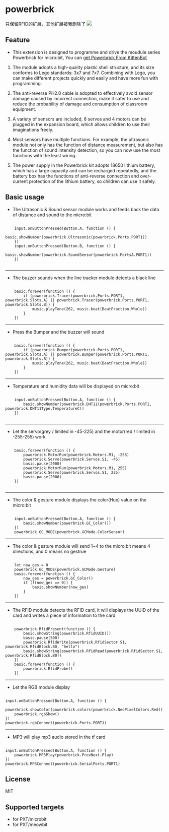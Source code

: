 # powerbrick
只保留RFID的扩展，其他扩展被我删除了
![](Powerbrick.png)


## Feature

* This extension is designed to programme and drive the moudule series Powerbrick for micro:bit, You can [get Powerbrick From KittenBot](https://www.kittenbot.cc/collections/frontpage/products/powerbrick-10-in-1-robotics-kit-for-microbit)

1. The module adopts a high-quality plastic shell structure, and its size conforms to Lego standards: 3x7 and 7x7. Combining with Lego, you can make different projects quickly and easily and have more fun with programming.

2. The anti-reverse PH2.0 cable is adopted to effectively avoid sensor damage caused by incorrect connection, make it safer to use and reduce the probability of damage and consumption of classroom equipment.

3. A variety of sensors are included, 8 servos and 4 motors can be plugged in the expansion board, which allows children to use their imaginations freely.

4. Most sensors have multiple functions. For example, the ultrasonic module not only has the function of distance measurement, but also has the function of sound intensity detection, so you can now use the most functions with the least wiring.

5. The power supply in the Powerbrick kit adopts 18650 lithium battery, which has a large capacity and can be recharged repeatedly, and the battery box has the functions of anti-reverse connection and over-current protection of the lithium battery, so children can use it safely.


## Basic usage
* The Ultrasonic & Sound sensor module works and feeds back the data of distance and sound to the micro:bit

```blocks

    input.onButtonPressed(Button.A, function () {
        basic.showNumber(powerbrick.Ultrasonic(powerbrick.Ports.PORT1))
    })
    input.onButtonPressed(Button.B, function () {
        basic.showNumber(powerbrick.SoundSensor(powerbrick.PortsA.PORT1))
    })


```

---

* The buzzer sounds when the line tracker module detects a black line

```blocks

    basic.forever(function () {
        if (powerbrick.Tracer(powerbrick.Ports.PORT1, powerbrick.Slots.A) || powerbrick.Tracer(powerbrick.Ports.PORT1, powerbrick.Slots.B)) {
            music.playTone(262, music.beat(BeatFraction.Whole))
        }
    })

```

---

* Press the Bumper and the buzzer will sound

```blocks

    basic.forever(function () {
        if (powerbrick.Bumper(powerbrick.Ports.PORT1, powerbrick.Slots.A) || powerbrick.Bumper(powerbrick.Ports.PORT1, powerbrick.Slots.B)) {
            music.playTone(262, music.beat(BeatFraction.Whole))
        }
    })

```

---

* Temperature and humidity data will be displayed on micro:bit

```blocks

    input.onButtonPressed(Button.A, function () {
        basic.showNumber(powerbrick.DHT11(powerbrick.Ports.PORT1, powerbrick.DHT11Type.TemperatureC))
    })
    
```

---

* Let the servo(grey / limited in -45-225) and the motor(red / limited in -255-255) work.

```blocks

    basic.forever(function () {
        powerbrick.MotorRun(powerbrick.Motors.M1, -255)
        powerbrick.Servo(powerbrick.Servos.S1, -45)
        basic.pause(2000)
        powerbrick.MotorRun(powerbrick.Motors.M1, 255)
        powerbrick.Servo(powerbrick.Servos.S1, 225)
        basic.pause(2000)
    })
    
```

---

* The color & gesture module displays the color(Hue) value on the micro:bit

```blocks

    input.onButtonPressed(Button.A, function () {
        basic.showNumber(powerbrick.GC_Color())
    })
    powerbrick.GC_MODE(powerbrick.GCMode.ColorSensor)

```

---

* The color & gesture module will send 1~4 to the micro:bit means 4 directions, and 0 means no gestrue

```blocks

    let now_ges = 0
    powerbrick.GC_MODE(powerbrick.GCMode.Gesture)
    basic.forever(function () {
        now_ges = powerbrick.GC_Color()
        if (!(now_ges == 0)) {
            basic.showNumber(now_ges)
        }
    })

```

---

* The RFID module detects the RFID card, it will displays the UUID of the card and writes a piece of information to the card

```blocks

    powerbrick.RfidPresent(function () {
        basic.showString(powerbrick.RfidUUID())
        basic.pause(500)
        powerbrick.RfidWrite(powerbrick.RfidSector.S1, powerbrick.RfidBlock.B0, "hello")
        basic.showString(powerbrick.RfidRead(powerbrick.RfidSector.S1, powerbrick.RfidBlock.B0))
    })
    basic.forever(function () {
        powerbrick.RfidProbe()
    })

```

---

* Let the RGB module display

```blocks

input.onButtonPressed(Button.A, function () {
    powerbrick.showColor(powerbrick.colors(powerbrick.NeoPixelColors.Red))
    powerbrick.rgbShow()
})
powerbrick.rgbConnect(powerbrick.Ports.PORT1)

```

---

* MP3 will play mp3 audio stored in the tf card

```blocks

input.onButtonPressed(Button.A, function () {
    powerbrick.MP3Play(powerbrick.PrevNext.Play)
})
powerbrick.MP3Connect(powerbrick.SerialPorts.PORT1)

```


## License

MIT

## Supported targets

* for PXT/microbit
* for PXT/meowbit
